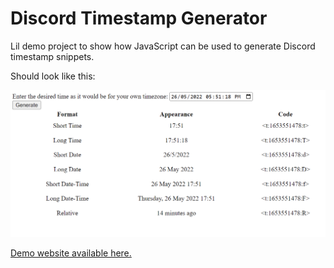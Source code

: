 # Discord Timestamp Generator

Lil demo project to show how JavaScript can be used to generate Discord timestamp snippets.

Should look like this:

![](./docs/ExampleScreenshot001.png)

[Demo website available here.](https://alexholderdeveloper.github.io/DiscordTimestampGenerator/src/index.html)

